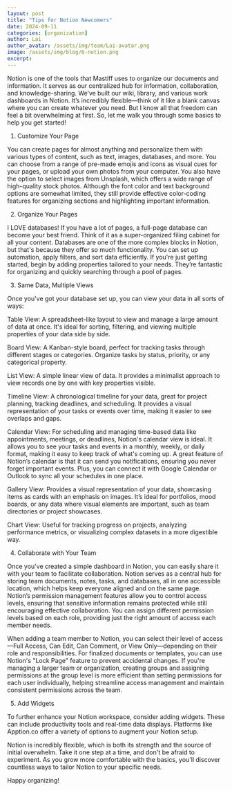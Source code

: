 ```yaml
---
layout: post
title: "Tips for Notion Newcomers"
date: 2024-09-11
categories: [organization]
author: Lai
author_avatar: /assets/img/team/Lai-avatar.png
image: /assets/img/blog/6-notion.png
excerpt:
---
```


Notion is one of the tools that Mastiff uses to organize our documents and information. It serves as our centralized hub for information, collaboration, and knowledge-sharing. We’ve built our wiki, library, and various work dashboards in Notion. It’s incredibly flexible—think of it like a blank canvas where you can create whatever you need. But I know all that freedom can feel a bit overwhelming at first. So, let me walk you through some basics to help you get started!

1. Customize Your Page

You can create pages for almost anything and personalize them with various types of content, such as text, images, databases, and more. You can choose from a range of pre-made emojis and icons as visual cues for your pages, or upload your own photos from your computer. You also have the option to select images from Unsplash, which offers a wide range of high-quality stock photos. Although the font color and text background options are somewhat limited, they still provide effective color-coding features for organizing sections and highlighting important information.

2. Organize Your Pages

I LOVE databases! If you have a lot of pages, a full-page database can become your best friend. Think of it as a super-organized filing cabinet for all your content. Databases are one of the more complex blocks in Notion, but that's because they offer so much functionality. You can set up automation, apply filters, and sort data efficiently. If you're just getting started, begin by adding properties tailored to your needs. They’re fantastic for organizing and quickly searching through a pool of pages.

3. Same Data, Multiple Views

Once you've got your database set up, you can view your data in all sorts of ways:

Table View: A spreadsheet-like layout to view and manage a large amount of data at once. It's ideal for sorting, filtering, and viewing multiple properties of your data side by side.

Board View: A Kanban-style board, perfect for tracking tasks through different stages or categories. Organize tasks by status, priority, or any categorical property.

List View: A simple linear view of data. It provides a minimalist approach to view records one by one with key properties visible.

Timeline View: A chronological timeline for your data, great for project planning, tracking deadlines, and scheduling. It provides a visual representation of your tasks or events over time, making it easier to see overlaps and gaps.

Calendar View: For scheduling and managing time-based data like appointments, meetings, or deadlines, Notion's calendar view is ideal. It allows you to see your tasks and events in a monthly, weekly, or daily format, making it easy to keep track of what's coming up. A great feature of Notion’s calendar is that it can send you notifications, ensuring you never forget important events. Plus, you can connect it with Google Calendar or Outlook to sync all your schedules in one place.

Gallery View: Provides a visual representation of your data, showcasing items as cards with an emphasis on images. It’s ideal for portfolios, mood boards, or any data where visual elements are important, such as team directories or project showcases.

Chart View: Useful for tracking progress on projects, analyzing performance metrics, or visualizing complex datasets in a more digestible way.


4. Collaborate with Your Team

Once you've created a simple dashboard in Notion, you can easily share it with your team to facilitate collaboration. Notion serves as a central hub for storing team documents, notes, tasks, and databases, all in one accessible location, which helps keep everyone aligned and on the same page. Notion’s permission management features allow you to control access levels, ensuring that sensitive information remains protected while still encouraging effective collaboration. You can assign different permission levels based on each role, providing just the right amount of access each member needs.

When adding a team member to Notion, you can select their level of access—Full Access, Can Edit, Can Comment, or View Only—depending on their role and responsibilities. For finalized documents or templates, you can use Notion's "Lock Page" feature to prevent accidental changes. If you're managing a larger team or organization, creating groups and assigning permissions at the group level is more efficient than setting permissions for each user individually, helping streamline access management and maintain consistent permissions across the team.


5. Add Widgets

To further enhance your Notion workspace, consider adding widgets. These can include productivity tools and real-time data displays. Platforms like Apption.co offer a variety of options to augment your Notion setup.

Notion is incredibly flexible, which is both its strength and the source of initial overwhelm. Take it one step at a time, and don't be afraid to experiment. As you grow more comfortable with the basics, you'll discover countless ways to tailor Notion to your specific needs.


Happy organizing!